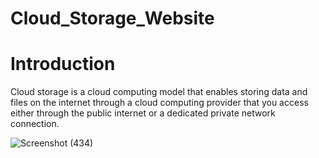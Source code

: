 # Cloud_Storage_Website 


# Introduction

Cloud storage is a cloud computing model that enables storing data and files on the internet through a cloud computing provider that you access either through the public internet or a dedicated private network connection.



![Screenshot (434)](https://user-images.githubusercontent.com/74112721/210043025-aa5ef40d-5792-431d-8450-1221ff8b9e9b.png)
